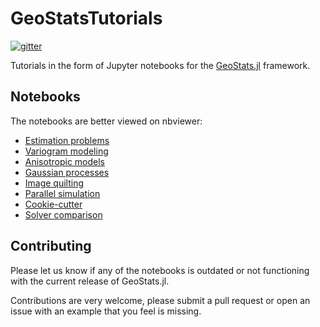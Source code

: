 # GeoStatsTutorials

[![gitter](https://img.shields.io/badge/chat-on%20gitter-bc0067.svg)](https://gitter.im/JuliaEarth/GeoStats.jl)

Tutorials in the form of Jupyter notebooks for the [GeoStats.jl](https://github.com/juliohm/GeoStats.jl) framework.

## Notebooks

The notebooks are better viewed on nbviewer:

- [Estimation problems](http://nbviewer.jupyter.org/github/juliohm/GeoStatsTutorials/blob/master/notebooks/EstimationProblems.ipynb)
- [Variogram modeling](http://nbviewer.jupyter.org/github/juliohm/GeoStatsTutorials/blob/master/notebooks/VariogramModeling.ipynb)
- [Anisotropic models](http://nbviewer.jupyter.org/github/juliohm/GeoStatsTutorials/blob/master/notebooks/AnisotropicModels.ipynb)
- [Gaussian processes](http://nbviewer.jupyter.org/github/juliohm/GeoStatsTutorials/blob/master/notebooks/GaussianProcesses.ipynb)
- [Image quilting](http://nbviewer.jupyter.org/github/juliohm/GeoStatsTutorials/blob/master/notebooks/ImageQuilting.ipynb)
- [Parallel simulation](http://nbviewer.jupyter.org/github/juliohm/GeoStatsTutorials/blob/master/notebooks/ParallelSimulation.ipynb)
- [Cookie-cutter](http://nbviewer.jupyter.org/github/juliohm/GeoStatsTutorials/blob/master/notebooks/CookieCutter.ipynb)
- [Solver comparison](http://nbviewer.jupyter.org/github/juliohm/GeoStatsTutorials/blob/master/notebooks/SolverComparison.ipynb)

## Contributing

Please let us know if any of the notebooks is outdated or not functioning with the current release of GeoStats.jl.

Contributions are very welcome, please submit a pull request or open an issue with an example that you feel is missing.

